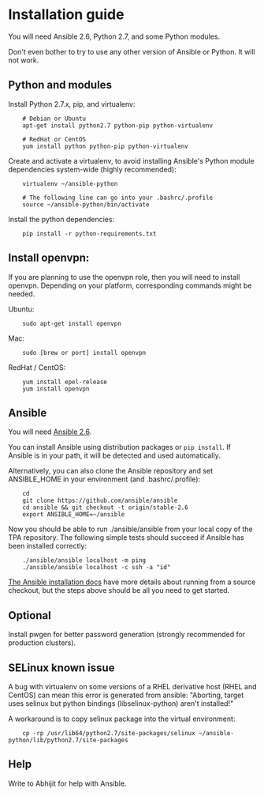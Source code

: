 Installation guide
==================

You will need Ansible 2.6, Python 2.7, and some Python modules.

Don't even bother to try to use any other version of Ansible or Python.
It will not work.

Python and modules
------------------

Install Python 2.7.x, pip, and virtualenv:

```
    # Debian or Ubuntu
    apt-get install python2.7 python-pip python-virtualenv

    # RedHat or CentOS
    yum install python python-pip python-virtualenv
```

Create and activate a virtualenv, to avoid installing Ansible's Python
module dependencies system-wide (highly recommended):

```
    virtualenv ~/ansible-python

    # The following line can go into your .bashrc/.profile
    source ~/ansible-python/bin/activate
```

Install the python dependencies:

```
    pip install -r python-requirements.txt
```

Install openvpn:
----------------

If you are planning to use the openvpn role, then you will need to install openvpn. Depending on your platform, corresponding commands might be needed.

Ubuntu:
```
    sudo apt-get install openvpn
```

Mac:
```
    sudo [brew or port] install openvpn
```

RedHat / CentOS:
```
    yum install epel-release
    yum install openvpn
```

Ansible
-------

You will need [Ansible 2.6](https://github.com/ansible/ansible).

You can install Ansible using distribution packages or ``pip install``.
If Ansible is in your path, it will be detected and used automatically.

Alternatively, you can also clone the Ansible repository and set
ANSIBLE_HOME in your environment (and .bashrc/.profile):

```
    cd
    git clone https://github.com/ansible/ansible
    cd ansible && git checkout -t origin/stable-2.6
    export ANSIBLE_HOME=~/ansible
```

Now you should be able to run ./ansible/ansible from your local copy of
the TPA repository. The following simple tests should succeed if Ansible
has been installed correctly:

```
    ./ansible/ansible localhost -m ping
    ./ansible/ansible localhost -c ssh -a "id"
```

[The Ansible installation docs](http://docs.ansible.com/ansible/intro_installation.html)
have more details about running from a source checkout, but the steps
above should be all you need to get started.

Optional
--------

Install pwgen for better password generation (strongly recommended for
production clusters).

SELinux known issue
-------------------

A bug with virtualenv on some versions of a RHEL derivative host (RHEL and CentOS) can mean
this error is generated from ansible:
"Aborting, target uses selinux but python bindings (libselinux-python) aren't installed!"

A workaround is to copy selinux package into the virtual environment: 

```
    cp -rp /usr/lib64/python2.7/site-packages/selinux ~/ansible-python/lib/python2.7/site-packages
```

Help
----
Write to Abhijit for help with Ansible.
